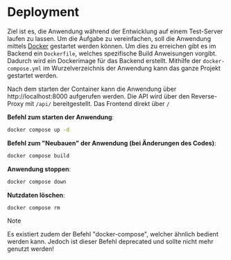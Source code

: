 # Deployment

Ziel ist es, die Anwendung während der Entwicklung auf einem Test-Server laufen zu lassen. Um die Aufgabe zu vereinfachen, soll die Anwendung mittels [Docker](https://docs.docker.com/get-started/overview/) gestartet werden können.
Um dies zu erreichen gibt es im Backend ein `Dockerfile`, welches spezifische Build Anweisungen vorgibt. Dadurch wird ein Dockerimage für das Backend erstellt.
Mithilfe der `docker-compose.yml` im Wurzelverzeichnis der Anwendung kann das ganze Projekt gestartet werden.

Nach dem starten der Container kann die Anwendung über http://localhost:8000 aufgerufen werden. Die API wird über den Reverse-Proxy mit `/api/` bereitgestellt. Das Frontend direkt über `/`

**Befehl zum starten der Anwendung**:

```bash
docker compose up -d
```

**Befehl zum "Neubauen" der Anwendung (bei Änderungen des Codes)**:

```bash
docker compose build
```

**Anwendung stoppen**:

```bash
docker compose down
```

**Nutzdaten löschen**:

```bash
docker compose rm
```

> [!NOTE]
> Es existiert zudem der Befehl "docker-compose", welcher ähnlich bedient werden kann. Jedoch ist dieser Befehl deprecated und sollte nicht mehr genutzt werden!
